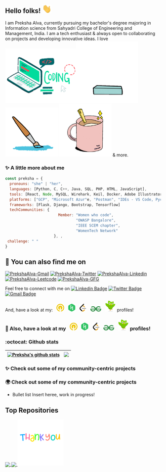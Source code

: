 ## Hello folks! <img src="https://raw.githubusercontent.com/prekshapalva/prekshapalva/master/wave.gif" width="30px">

I am Preksha Alva, currently pursuing my bachelor's degree majoring in Information science from Sahyadri College of Engineering and Management, India. I am a tech enthusiast & always open to collaborating on projects and developing innovative ideas. I love
<img src="https://raw.githubusercontent.com/prekshapalva/prekshapalva/master/code.gif" width="230px"><img src="https://raw.githubusercontent.com/prekshapalva/prekshapalva/master/reading2.gif" width="200px"> 
<img src="https://raw.githubusercontent.com/prekshapalva/prekshapalva/master/todraw.gif" width="170px">
<img src="https://raw.githubusercontent.com/prekshapalva/prekshapalva/master/coffee.gif" width="170px"> & more.

### :sparkles: A little more about me
```javascript
const preksha = {
  pronouns: "she" | "her",
  languages: [Python, C, C++, Java, SQL, PHP, HTML, JavaScript],
  tools: [React, Node, MySQL, Wirehark, Keil, Docker, Adobe Illustrator, Adobe XD, Figma and Canva ],
  platforms: ["GCP", "Microsoft Azur"e, "Postman", "IDEs - VS Code, Pycharm, Android Studio and Colab"],
  frameworks: [Flask, Django, Bootstrap, Tensorflow]
  techCommunities: {
                        Member: "Women who code",
                                "OWASP Bangalore",
                                "IEEE SCEM chapter",
                                "WomenTech Network"
                      }, ,
 challenge: " "
}
```


## 👀 You can also find me on 

<a href="mailto:alvapreksha19@gmail.com" target="blank"><img src="https://img.shields.io/badge/Gmail-c14438?style=for-the-badge&logo=gmail&logoColor=white" alt="PrekshaAlva-Gmail" /></a>
<a href="https://twitter.com/PrekshaAlva" target="blank"><img src="https://img.shields.io/badge/Twitter-1DA1F2?style=for-the-badge&logo=twitter&logoColor=white" alt="PrekshaAlva-Twitter" /></a>
<a href="https://www.linkedin.com/in/preksha-p-alva" target="blank"><img src="https://img.shields.io/badge/LinkedIn-0077B5?style=for-the-badge&logo=linkedin&logoColor=white" alt="PrekshaAlva-Linkedin" /></a>
<a href="https://leetcode.com/" target="blank"><img src="https://img.shields.io/badge/-LeetCode-FFA116?style=for-the-badge&logo=LeetCode&logoColor=black" alt="PrekshaAlva-Leetcode" /></a>
<a href="https://auth.geeksforgeeks.org/user/.../profile" target="blank"><img src="https://img.shields.io/badge/GeeksforGeeks-brightgreen?style=for-the-badge&logo=GeeksforGeeks" alt="PrekshaAlva-GFG" /></a>

Feel free to connect with me on
[![Linkedin Badge](https://img.shields.io/badge/-LinkedIn-blue?style=flat-square&logo=Linkedin&logoColor=white&link=https://www.linkedin.com/in/preksha-p-alva/)](https://www.linkedin.com/in/preksha-p-alva/) [![Twitter Badge](https://img.shields.io/badge/-Twitter-purple?style=flat-square&logo=twitter&logoColor=white&link=https://twitter.com/PrekshaAlva/)](https://twitter.com/PrekshaAlva) 
[![Gmail Badge](https://img.shields.io/badge/-Gmail-c14438?style=flat-square&logo=Gmail&logoColor=white&link=mailto:alvapreksha19@gmail.com)](mailto:alvapreksha19@gmail.com) 

And, have a look at my:  &nbsp;  [<img src="https://raw.githubusercontent.com/prekshapalva/prekshapalva/master/qwiklabs.png" width="25"/>](https://www.cloudskillsboost.google/public_profiles/137d0387-aac2-4ce2-ba86-7f9a318f632e) &nbsp; [<img src="https://raw.githubusercontent.com/prekshapalva/prekshapalva/master/hackerrank.png" width="25"/>](https://www.cloudskillsboost.google/public_profiles/137d0387-aac2-4ce2-ba86-7f9a318f632e) &nbsp; [<img src="https://raw.githubusercontent.com/prekshapalva/prekshapalva/master/leetcode.png" width="25"/>](https://www.cloudskillsboost.google/public_profiles/137d0387-aac2-4ce2-ba86-7f9a318f632e) &nbsp; [<img src="https://raw.githubusercontent.com/prekshapalva/prekshapalva/master/geeksforgeeks.png" width="35"/>](https://www.cloudskillsboost.google/public_profiles/137d0387-aac2-4ce2-ba86-7f9a318f632e) &nbsp; [<img src="https://raw.githubusercontent.com/prekshapalva/prekshapalva/master/duolingo.png" width="35"/>](https://www.cloudskillsboost.google/public_profiles/137d0387-aac2-4ce2-ba86-7f9a318f632e) profiles!
 
### :eyes: Also, have a look at my  &nbsp;  [<img src="https://raw.githubusercontent.com/prekshapalva/prekshapalva/master/qwiklabs.png" width="25"/>](https://www.cloudskillsboost.google/public_profiles/137d0387-aac2-4ce2-ba86-7f9a318f632e) &nbsp; [<img src="https://raw.githubusercontent.com/prekshapalva/prekshapalva/master/hackerrank.png" width="25"/>](https://www.cloudskillsboost.google/public_profiles/137d0387-aac2-4ce2-ba86-7f9a318f632e) &nbsp; [<img src="https://raw.githubusercontent.com/prekshapalva/prekshapalva/master/leetcode.png" width="25"/>](https://www.cloudskillsboost.google/public_profiles/137d0387-aac2-4ce2-ba86-7f9a318f632e) &nbsp; [<img src="https://raw.githubusercontent.com/prekshapalva/prekshapalva/master/geeksforgeeks.png" width="35"/>](https://www.cloudskillsboost.google/public_profiles/137d0387-aac2-4ce2-ba86-7f9a318f632e) &nbsp; [<img src="https://raw.githubusercontent.com/prekshapalva/prekshapalva/master/duolingo.png" width="35"/>](https://www.cloudskillsboost.google/public_profiles/137d0387-aac2-4ce2-ba86-7f9a318f632e) profiles!

###  :octocat: Github stats 
| <a href="https://github.com/prekshapalva/github-readme-stats"><img align="center" src="https://github-readme-stats.vercel.app/api?username=prekshapalva&show_icons=true&include_all_commits=true&theme=buefy&hide_border=true" alt="Preksha's github stats" /></a> | <a href="https://github.com/prekshapalva/github-readme-stats"><img align="center" src="https://github-readme-stats.vercel.app/api/top-langs/?username=prekshapalva&layout=compact&theme=buefy&hide_border=true" /></a> |
| ------------- | ------------- |

### :sparkles: Check out some of my community-centric projects  
### :earth_africa: Check out some of my community-centric projects  
* Bullet list Insert heree, work in progress!


## Top Repositories
<a href="https://github.com/prekshapalva/...">
  <img align="center" src="..." />
</a>
<a href="https://github.com/prekshapalva/ ,...">
  <img align="center" src="..." />
</a>


<img src="https://raw.githubusercontent.com/prekshapalva/prekshapalva/master/thankyou.gif" width="150px">

